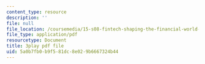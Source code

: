 ```yaml
---
content_type: resource
description: ''
file: null
file_location: /coursemedia/15-s08-fintech-shaping-the-financial-world-spring-2020/5a0b7fb0b9f581dc8e029b6667324b44_pA-AgV8wo0o.pdf
file_type: application/pdf
resourcetype: Document
title: 3play pdf file
uid: 5a0b7fb0-b9f5-81dc-8e02-9b6667324b44
---
```

